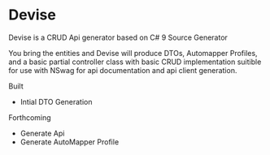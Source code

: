 # Devise
Devise is a CRUD Api generator based on C# 9 Source Generator

You bring the entities and Devise will produce DTOs, Automapper Profiles, and a basic partial controller class 
with basic CRUD implementation suitible for use with NSwag for api documentation and api client generation.

Built
- Intial DTO Generation

Forthcoming
- Generate Api
- Generate AutoMapper Profile

